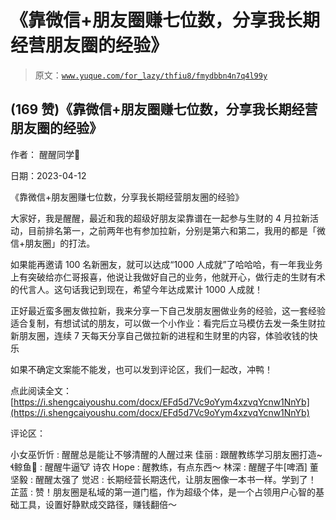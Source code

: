 # 《靠微信+朋友圈赚七位数，分享我长期经营朋友圈的经验》

> 原文：[`www.yuque.com/for_lazy/thfiu8/fmydbbn4n7q4l99y`](https://www.yuque.com/for_lazy/thfiu8/fmydbbn4n7q4l99y)



## (169 赞)《靠微信+朋友圈赚七位数，分享我长期经营朋友圈的经验》 

作者： 醒醒同学🍃 

日期：2023-04-12 

《靠微信+朋友圈赚七位数，分享我长期经营朋友圈的经验》 

大家好，我是醒醒，最近和我的超级好朋友梁靠谱在一起参与生财的 4 月拉新活动，目前排名第一，之前两年也有参加拉新，分别是第六和第二，我用的都是「微信+朋友圈」的打法。 

如果能再邀请 100 名新圈友，就可以达成“1000 人成就”了哈哈哈，有一年我业务上有突破给亦仁哥报喜，他说让我做好自己的业务，他就开心，做行走的生财有术的代言人。这句话我记到现在，希望今年达成累计 1000 人成就！ 

正好最近蛮多圈友做拉新，我来分享一下自己发朋友圈做业务的经验，这一套经验适合复制，有想试试的朋友，可以做一个小作业：看完后立马模仿去发一条生财拉新朋友圈，连续 7 天每天分享自己做拉新的进程和生财里的内容，体验收钱的快乐 

如果不确定文案能不能发，也可以发到评论区，我们一起改，冲鸭！ 

点此阅读全文： [https://i.shengcaiyoushu.com/docx/EFd5d7Vc9oYym4xzvqYcnw1NnYb](https://i.shengcaiyoushu.com/docx/EFd5d7Vc9oYym4xzvqYcnw1NnYb) 

评论区： 

小女巫忻忻 : 醒醒总是能让不够清醒的人醒过来 佳丽 : 跟醒教练学习朋友圈打造~ 鲸鱼🐳 : 醒醒牛逼🐮 诗农 Hope : 醒教练，有点东西～ 林深 : 醒醒子牛[啤酒] 董坚毅 : 醒醒太强了 觉迟 : 长期经营长期迭代，让朋友圈像一本书一样。学到了！ 芷蓝 : 赞！朋友圈是私域的第一道门槛，作为超级个体，是一个占领用户心智的基础工具，设置好静默成交路径，赚钱翻倍～